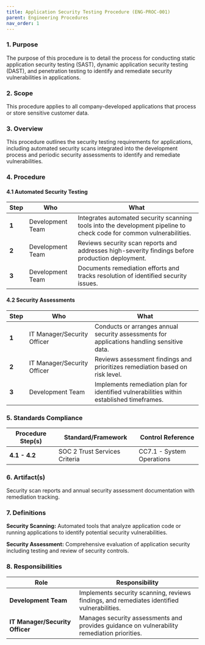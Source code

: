 ```yaml
---
title: Application Security Testing Procedure (ENG-PROC-001)
parent: Engineering Procedures
nav_order: 1
---
```

### 1. Purpose

The purpose of this procedure is to detail the process for conducting static application security testing (SAST), dynamic application security testing (DAST), and penetration testing to identify and remediate security vulnerabilities in applications.

### 2. Scope

This procedure applies to all company-developed applications that process or store sensitive customer data.

### 3. Overview

This procedure outlines the security testing requirements for applications, including automated security scans integrated into the development process and periodic security assessments to identify and remediate vulnerabilities.

### 4. Procedure

#### 4.1 Automated Security Testing

| **Step** | **Who**                      | **What**                                                                                                                              |
| -------- | ---------------------------- | ------------------------------------------------------------------------------------------------------------------------------------- |
| **1**    | Development Team             | Integrates automated security scanning tools into the development pipeline to check code for common vulnerabilities.                   |
| **2**    | Development Team             | Reviews security scan reports and addresses high-severity findings before production deployment.                                       |
| **3**    | Development Team             | Documents remediation efforts and tracks resolution of identified security issues.                                                    |

#### 4.2 Security Assessments

| **Step** | **Who**                      | **What**                                                                                                                              |
| -------- | ---------------------------- | ------------------------------------------------------------------------------------------------------------------------------------- |
| **1**    | IT Manager/Security Officer  | Conducts or arranges annual security assessments for applications handling sensitive data.                                            |
| **2**    | IT Manager/Security Officer  | Reviews assessment findings and prioritizes remediation based on risk level.                                                          |
| **3**    | Development Team             | Implements remediation plan for identified vulnerabilities within established timeframes.                                             |

### 5. Standards Compliance

| **Procedure Step(s)** | **Standard/Framework**     | **Control Reference**     |
| --------------------- | -------------------------- | ------------------------- |
| **4.1 - 4.2**         | SOC 2 Trust Services Criteria | CC7.1 - System Operations |

### 6. Artifact(s)

Security scan reports and annual security assessment documentation with remediation tracking.

### 7. Definitions

**Security Scanning:** Automated tools that analyze application code or running applications to identify potential security vulnerabilities.

**Security Assessment:** Comprehensive evaluation of application security including testing and review of security controls.

### 8. Responsibilities

| **Role**                     | **Responsibility**                                                                                             |
| ---------------------------- | -------------------------------------------------------------------------------------------------------------- |
| **Development Team**         | Implements security scanning, reviews findings, and remediates identified vulnerabilities.                     |
| **IT Manager/Security Officer** | Manages security assessments and provides guidance on vulnerability remediation priorities.                   |
